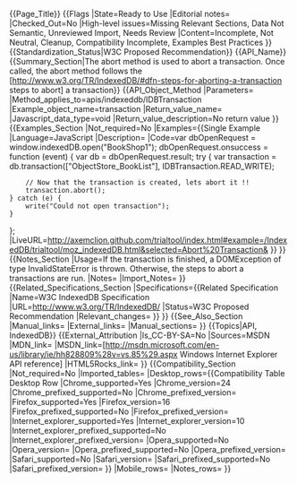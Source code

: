 {{Page_Title}}
{{Flags
|State=Ready to Use
|Editorial notes=
|Checked_Out=No
|High-level issues=Missing Relevant Sections, Data Not Semantic, Unreviewed Import, Needs Review
|Content=Incomplete, Not Neutral, Cleanup, Compatibility Incomplete, Examples Best Practices
}}
{{Standardization_Status|W3C Proposed Recommendation}}
{{API_Name}}
{{Summary_Section|The abort method is used to abort a transaction. Once called, the abort method follows the [http://www.w3.org/TR/IndexedDB/#dfn-steps-for-aborting-a-transaction steps to abort] a transaction}}
{{API_Object_Method
|Parameters=
|Method_applies_to=apis/indexeddb/IDBTransaction
|Example_object_name=transaction
|Return_value_name=
|Javascript_data_type=void
|Return_value_description=No return value
}}
{{Examples_Section
|Not_required=No
|Examples={{Single Example
|Language=JavaScript
|Description=
|Code=var dbOpenRequest = window.indexedDB.open("BookShop1");
dbOpenRequest.onsuccess = function (event) {
    var db = dbOpenRequest.result;
    try {
        var transaction = db.transaction(["ObjectStore_BookList"], IDBTransaction.READ_WRITE);

        // Now that the transaction is created, lets abort it !! 
        transaction.abort();
    } catch (e) {
        write("Could not open transaction");
    }
};
|LiveURL=http://axemclion.github.com/trialtool/index.html#example=/IndexedDB/trialtool/moz_indexedDB.html&selected=Abort%20Transaction&
}}
}}
{{Notes_Section
|Usage=If the transaction is finished, a DOMException of type InvalidStateError is thrown. Otherwise, the steps to abort a transactions are run.
|Notes=
|Import_Notes=
}}
{{Related_Specifications_Section
|Specifications={{Related Specification
|Name=W3C IndexedDB Specification
|URL=http://www.w3.org/TR/IndexedDB/
|Status=W3C Proposed Recommendation
|Relevant_changes=
}}
}}
{{See_Also_Section
|Manual_links=
|External_links=
|Manual_sections=
}}
{{Topics|API, IndexedDB}}
{{External_Attribution
|Is_CC-BY-SA=No
|Sources=MSDN
|MDN_link=
|MSDN_link=[http://msdn.microsoft.com/en-us/library/ie/hh828809%28v=vs.85%29.aspx Windows Internet Explorer API reference]
|HTML5Rocks_link=
}}
{{Compatibility_Section
|Not_required=No
|Imported_tables=
|Desktop_rows={{Compatibility Table Desktop Row
|Chrome_supported=Yes
|Chrome_version=24
|Chrome_prefixed_supported=No
|Chrome_prefixed_version=
|Firefox_supported=Yes
|Firefox_version=16
|Firefox_prefixed_supported=No
|Firefox_prefixed_version=
|Internet_explorer_supported=Yes
|Internet_explorer_version=10
|Internet_explorer_prefixed_supported=No
|Internet_explorer_prefixed_version=
|Opera_supported=No
|Opera_version=
|Opera_prefixed_supported=No
|Opera_prefixed_version=
|Safari_supported=No
|Safari_version=
|Safari_prefixed_supported=No
|Safari_prefixed_version=
}}
|Mobile_rows=
|Notes_rows=
}}